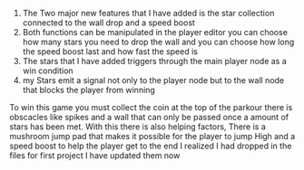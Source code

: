 1. The Two major new features that I have added is the star collection connected to the wall drop and a speed boost
2. Both functions can be manipulated in the player editor you can choose how many stars you need to drop the wall and you can choose how long the speed boost last and how fast the speed is
3. The stars that I have added triggers through the main player node as a win condition
4. my Stars emit a signal not only to the player node but to the wall node that blocks the player from winning

To win this game you must collect the coin at the top of the parkour there is obscacles like spikes and a wall that can only be passed once a amount of stars has been met. With this there is also helping factors, There is a mushroom jump pad that makes it possible for the player to jump High and a speed boost to help the player get to the end  I realized I had dropped in the files for first project I have updated them now 
